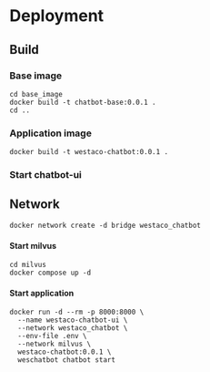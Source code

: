 # Deployment

## Build

### Base image

```shell
cd base_image
docker build -t chatbot-base:0.0.1 .
cd ..
```

### Application image

```shell
docker build -t westaco-chatbot:0.0.1 .
```

### Start chatbot-ui

## Network

```shell
docker network create -d bridge westaco_chatbot
```

#### Start milvus

```shell
cd milvus
docker compose up -d
```

#### Start application

```shell
docker run -d --rm -p 8000:8000 \
  --name westaco-chatbot-ui \
  --network westaco_chatbot \
  --env-file .env \
  --network milvus \
  westaco-chatbot:0.0.1 \
  weschatbot chatbot start
```
